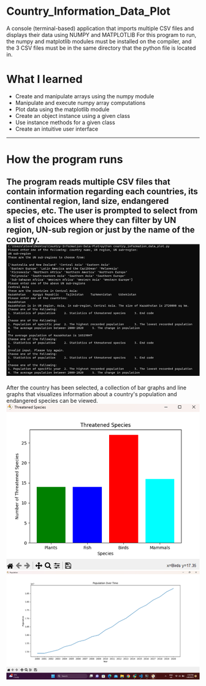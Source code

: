 # Country_Information_Data_Plot
A console (terminal-based) application that imports multiple CSV files and displays their data using NUMPY and MATPLOTLIB
For this program to run, the numpy and matplotlib modules must be installed on the compiler, and the 3 CSV files must be in the same directory that the python file is located in.

# What I learned
* Create and manipulate arrays using the numpy module
* Manipulate and execute numpy array computations
* Plot data using the matplotlib module
* Create an object instance using a given class
* Use instance methods for a given class
* Create an intuitive user interface
---

# How the program runs

The program reads multiple CSV files that contain information regarding each countries, its continental region, land size, endangered species, etc.
The user is prompted to select from a list of choices where they can filter by UN region, UN-sub region or just by the name of the country.
<br>
![UI](Application_UI.png)
---
After the country has been selected, a collection of bar graphs and line graphs that visualizes information about a country's population and endangered species can be viewed.
<br>
![Bar Graph](Bar_graph.png)
<br>
![Line Graph](Line_graph.png)
